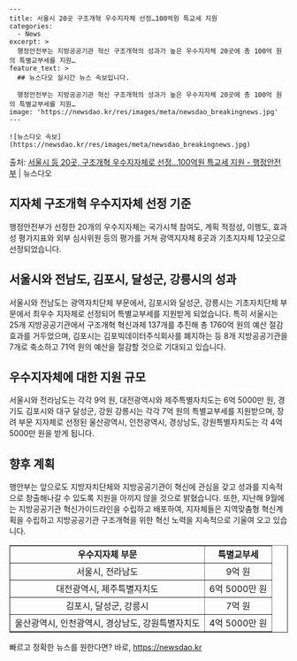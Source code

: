     ---
    title: 서울시 20곳 구조개혁 우수지자체 선정…100억원 특교세 지원
    categories:
      - News
    excerpt: >
      행정안전부는 지방공공기관 혁신 구조개혁의 성과가 높은 우수지자체 20곳에 총 100억 원의 특별교부세를 지원…
    feature_text: >
      ## 뉴스다오 실시간 뉴스 속보입니다.
    
      행정안전부는 지방공공기관 혁신 구조개혁의 성과가 높은 우수지자체 20곳에 총 100억 원의 특별교부세를 지원…
    image: 'https://newsdao.kr/res/images/meta/newsdao_breakingnews.jpg'
    ---
    
    ![뉴스다오 속보](https://newsdao.kr/res/images/meta/newsdao_breakingnews.jpg)

<p>출처: <a href="https://newsdao.kr/2737" rel="dofollow">서울시 등 20곳, 구조개혁 우수지자체로 선정…100억원 특교세 지원 - 행정안전부</a> | 뉴스다오</p>

<h2 data-ke-size="size26">지자체 구조개혁 우수지자체 선정 기준</h2>
<p data-ke-size="size16">행정안전부가 선정한 20개의 우수지자체는 국가시책 참여도, 계획 적정성, 이행도, 효과성 평가지표와 외부 심사위원 등의 평가를 거쳐 광역지자체 8곳과 기초지자체 12곳으로 선정되었습니다.</p>

<h2 data-ke-size="size26">서울시와 전남도, 김포시, 달성군, 강릉시의 성과</h2>
<p data-ke-size="size16">서울시와 전남도는 광역자치단체 부문에서, 김포시와 달성군, 강릉시는 기초자치단체 부문에서 최우수 지자체로 선정되어 특별교부세를 지원받게 되었습니다. 특히 서울시는 25개 지방공공기관에서 구조개혁 혁신과제 137개를 추진해 총 1760억 원의 예산 절감 효과를 거두었으며, 김포시는 김포빅데이터주식회사를 폐지하는 등 8개 지방공공기관을 7개로 축소하고 71억 원의 예산을 절감할 것으로 기대되고 있습니다.</p>

<h2 data-ke-size="size26">우수지자체에 대한 지원 규모</h2>
<p data-ke-size="size16">서울시와 전라남도는 각각 9억 원, 대전광역시와 제주특별자치도는 6억 5000만 원, 경기도 김포시와 대구 달성군, 강원 강릉시는 각각 7억 원의 특별교부세를 지원받으며, 장려 부문 지자체로 선정된 울산광역시, 인천광역시, 경상남도, 강원특별자치도는 각 4억 5000만 원을 받게 됩니다.</p>

<h2 data-ke-size="size26">향후 계획</h2>
<p data-ke-size="size16">행안부는 앞으로도 지방자치단체와 지방공공기관이 혁신에 관심을 갖고 성과를 지속적으로 창출해나갈 수 있도록 지원을 아끼지 않을 것으로 밝혔습니다. 또한, 지난해 9월에는 지방공공기관 혁신가이드라인을 수립하고 배포하여, 지자체들은 지역맞춤형 혁신계획을 수립하고 지방공공기관 구조개혁을 위한 혁신 노력을 지속적으로 기울여 오고 있습니다.</p>

<table style="width: 100%;" border="1">
<tbody>
<tr>
<td style="text-align: center; height: 17px;"><b>우수지자체 부문</b></td>
<td style="text-align: center; height: 17px;"><b>특별교부세</b></td>
</tr>
<tr>
<td style="text-align: center; height: 17px;">서울시, 전라남도</td>
<td style="text-align: center; height: 17px;">9억 원</td>
</tr>
<tr>
<td style="text-align: center; height: 17px;">대전광역시, 제주특별자치도</td>
<td style="text-align: center; height: 17px;">6억 5000만 원</td>
</tr>
<tr>
<td style="text-align: center; height: 17px;">김포시, 달성군, 강릉시</td>
<td style="text-align: center; height: 17px;">7억 원</td>
</tr>
<tr>
<td style="text-align: center; height: 17px;">울산광역시, 인천광역시, 경상남도, 강원특별자치도</td>
<td style="text-align: center; height: 17px;">4억 5000만 원</td>
</tr>
</tbody>
</table>
 

빠르고 정확한 뉴스를 원한다면? 바로, <a href="https://newsdao.kr" rel="dofollow">https://newsdao.kr</a>


    
